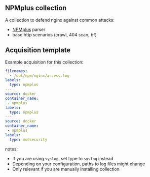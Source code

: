 ## NPMplus collection

A collection to defend nginx against common attacks:
 - [NPMplus](https://github.com/NginxProxyManager/nginx-proxy-manager) parser
 - base http scenarios (crawl, 404 scan, bf)

## Acquisition template

Example acquisition for this collection:

```yaml
filenames:
  - /opt/npm/nginx/access.log
labels:
  type: npmplus
---
source: docker
container_name:
 - npmplus
labels:
  type: npmplus
---
source: docker
container_name:
 - npmplus
labels:
  type: modsecurity
```


notes:
 -  If you are using `syslog`, set type to `syslog` instead
 -  Depending on your configuration, paths to log files might change
 -  Only relevant if you are manually installing collection
